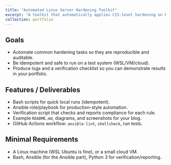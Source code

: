 ```yaml
---
title: "Automated Linux Server Hardening Toolkit"
excerpt: "A toolkit that automatically applies CIS-level hardening on Linux servers.<br/><img src='/images/500x300.png'>"
collection: portfolio
---
```


## Goals

- Automate common hardening tasks so they are reproducible and auditable.
- Be idempotent and safe to run on a test system (WSL/VM/cloud).
- Produce logs and a verification checklist so you can demonstrate results in your portfolio.

## Features / Deliverables

- Bash scripts for quick local runs (idempotent).
- Ansible role/playbook for production-style automation.
- Verification script that checks and reports compliance for each rule.
- Example `README.md`, diagrams, and screenshots for your blog.
- GitHub Actions workflow: `ansible-lint`, `shellcheck`, run tests.

## Minimal Requirements

- A Linux machine (WSL Ubuntu is fine), or a small cloud VM.
- Bash, Ansible (for the Ansible part), Python 3 for verification/reporting.
